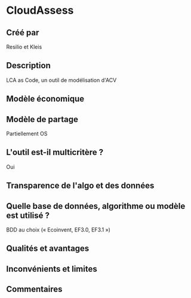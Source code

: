 # CloudAssess

## Créé par

Resilio et Kleis

## Description

LCA as Code, un outil de modélisation d'ACV 

## Modèle économique



## Modèle de partage

Partiellement OS

## L'outil est-il multicritère ?

Oui

## Transparence de l'algo et des données



## Quelle base de données, algorithme ou modèle est utilisé ?

BDD au choix (« Ecoinvent, EF3.0, EF3.1 »)

## Qualités et avantages



## Inconvénients et limites



## Commentaires



